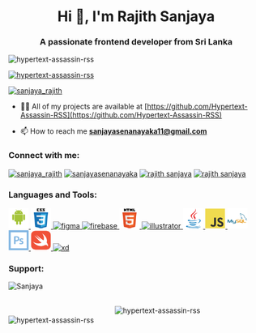 <h1 align="center">Hi 👋, I'm Rajith Sanjaya</h1>
<h3 align="center">A passionate frontend developer from Sri Lanka</h3>

<p align="left"> <img src="https://komarev.com/ghpvc/?username=hypertext-assassin-rss&label=Profile%20views&color=0e75b6&style=flat" alt="hypertext-assassin-rss" /> </p>

<p align="left"> <a href="https://github.com/ryo-ma/github-profile-trophy"><img src="https://github-profile-trophy.vercel.app/?username=hypertext-assassin-rss" alt="hypertext-assassin-rss" /></a> </p>

<p align="left"> <a href="https://twitter.com/sanjaya_rajith" target="blank"><img src="https://img.shields.io/twitter/follow/sanjaya_rajith?logo=twitter&style=for-the-badge" alt="sanjaya_rajith" /></a> </p>

- 👨‍💻 All of my projects are available at [https://github.com/Hypertext-Assassin-RSS](https://github.com/Hypertext-Assassin-RSS)

- 📫 How to reach me **sanjayasenanayaka11@gmail.com**

<h3 align="left">Connect with me:</h3>
<p align="left">
<a href="https://twitter.com/sanjaya_rajith" target="blank"><img align="center" src="https://raw.githubusercontent.com/rahuldkjain/github-profile-readme-generator/master/src/images/icons/Social/twitter.svg" alt="sanjaya_rajith" height="30" width="40" /></a>
<a href="https://linkedin.com/in/sanjayasenanayaka" target="blank"><img align="center" src="https://raw.githubusercontent.com/rahuldkjain/github-profile-readme-generator/master/src/images/icons/Social/linked-in-alt.svg" alt="sanjayasenanayaka" height="30" width="40" /></a>
<a href="https://fb.com/rajith sanjaya" target="blank"><img align="center" src="https://raw.githubusercontent.com/rahuldkjain/github-profile-readme-generator/master/src/images/icons/Social/facebook.svg" alt="rajith sanjaya" height="30" width="40" /></a>
<a href="https://instagram.com/rajith sanjaya" target="blank"><img align="center" src="https://raw.githubusercontent.com/rahuldkjain/github-profile-readme-generator/master/src/images/icons/Social/instagram.svg" alt="rajith sanjaya" height="30" width="40" /></a>
</p>

<h3 align="left">Languages and Tools:</h3>
<p align="left"> <a href="https://developer.android.com" target="_blank" rel="noreferrer"> <img src="https://raw.githubusercontent.com/devicons/devicon/master/icons/android/android-original-wordmark.svg" alt="android" width="40" height="40"/> </a> <a href="https://www.w3schools.com/css/" target="_blank" rel="noreferrer"> <img src="https://raw.githubusercontent.com/devicons/devicon/master/icons/css3/css3-original-wordmark.svg" alt="css3" width="40" height="40"/> </a> <a href="https://www.figma.com/" target="_blank" rel="noreferrer"> <img src="https://www.vectorlogo.zone/logos/figma/figma-icon.svg" alt="figma" width="40" height="40"/> </a> <a href="https://firebase.google.com/" target="_blank" rel="noreferrer"> <img src="https://www.vectorlogo.zone/logos/firebase/firebase-icon.svg" alt="firebase" width="40" height="40"/> </a> <a href="https://www.w3.org/html/" target="_blank" rel="noreferrer"> <img src="https://raw.githubusercontent.com/devicons/devicon/master/icons/html5/html5-original-wordmark.svg" alt="html5" width="40" height="40"/> </a> <a href="https://www.adobe.com/in/products/illustrator.html" target="_blank" rel="noreferrer"> <img src="https://www.vectorlogo.zone/logos/adobe_illustrator/adobe_illustrator-icon.svg" alt="illustrator" width="40" height="40"/> </a> <a href="https://www.java.com" target="_blank" rel="noreferrer"> <img src="https://raw.githubusercontent.com/devicons/devicon/master/icons/java/java-original.svg" alt="java" width="40" height="40"/> </a> <a href="https://developer.mozilla.org/en-US/docs/Web/JavaScript" target="_blank" rel="noreferrer"> <img src="https://raw.githubusercontent.com/devicons/devicon/master/icons/javascript/javascript-original.svg" alt="javascript" width="40" height="40"/> </a> <a href="https://www.mysql.com/" target="_blank" rel="noreferrer"> <img src="https://raw.githubusercontent.com/devicons/devicon/master/icons/mysql/mysql-original-wordmark.svg" alt="mysql" width="40" height="40"/> </a> <a href="https://www.photoshop.com/en" target="_blank" rel="noreferrer"> <img src="https://raw.githubusercontent.com/devicons/devicon/master/icons/photoshop/photoshop-line.svg" alt="photoshop" width="40" height="40"/> </a> <a href="https://developer.apple.com/swift/" target="_blank" rel="noreferrer"> <img src="https://raw.githubusercontent.com/devicons/devicon/master/icons/swift/swift-original.svg" alt="swift" width="40" height="40"/> </a> <a href="https://www.adobe.com/products/xd.html" target="_blank" rel="noreferrer"> <img src="https://cdn.worldvectorlogo.com/logos/adobe-xd.svg" alt="xd" width="40" height="40"/> </a> </p>

<h3 align="left">Support:</h3>
<p><a href="https://www.buymeacoffee.com/Sanjaya"> <img align="left" src="https://cdn.buymeacoffee.com/buttons/v2/default-yellow.png" height="50" width="210" alt="Sanjaya" /></a></p><br><br>

<p><img align="left" src="https://github-readme-stats.vercel.app/api/top-langs?username=hypertext-assassin-rss&show_icons=true&locale=en&layout=compact" alt="hypertext-assassin-rss" /></p>

<p>&nbsp;<img align="center" src="https://github-readme-stats.vercel.app/api?username=hypertext-assassin-rss&show_icons=true&locale=en" alt="hypertext-assassin-rss" /></p>
